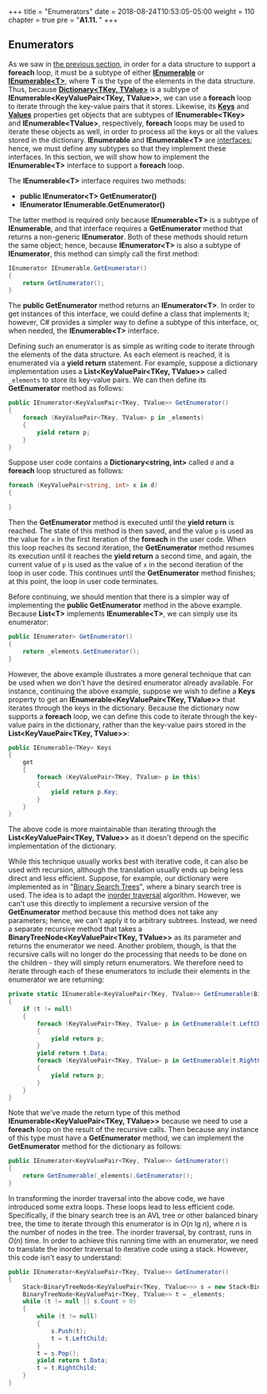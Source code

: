 +++
title = "Enumerators"
date = 2018-08-24T10:53:05-05:00
weight = 110
chapter = true
pre = "<b>A1.11. </b>"
+++

## Enumerators

As we saw in [the previous section](/~rhowell/DataStructures/redirect/foreach), in order for a data structure to support a **foreach** loop, it must be a subtype of either [**IEnumerable**](http://msdn.microsoft.com/en-us/library/system.collections.ienumerable.aspx) or [**IEnumerable\<T\>**](http://msdn.microsoft.com/en-us/library/9eekhta0\(v=vs.110\).aspx), where **T** is the type of the elements in the data structure. Thus, because [**Dictionary\<TKey, TValue\>**](https://msdn.microsoft.com/en-us/library/xfhwa508.aspx) is a subtype of **IEnumerable\<KeyValuePair\<TKey, TValue\>\>**, we can use a **foreach** loop to iterate through the key-value pairs that it stores. Likewise, its [**Keys**](https://docs.microsoft.com/en-us/dotnet/api/system.collections.generic.dictionary-2.keys?view=netframework-4.7.2#System_Collections_Generic_Dictionary_2_Keys) and [**Values**](https://docs.microsoft.com/en-us/dotnet/api/system.collections.generic.dictionary-2.values?view=netframework-4.7.2) properties get objects that are subtypes of **IEnumerable\<TKey\>** and **IEnumerable\<TValue\>**, respectively, **foreach** loops may be used to iterate these objects as well, in order to process all the keys or all the values stored in the dictionary. **IEnumerable** and **IEnumerable\<T\>** are [interfaces](http://people.cs.ksu.edu/~rhowell/DataStructures/redirect/interfaces); hence, we must define any subtypes so that they implement these interfaces. In this section, we will show how to implement the **IEnumerable\<T\>** interface to support a **foreach** loop.

The **IEnumerable\<T\>** interface requires two methods:

- **public IEnumerator\<T\> GetEnumerator()**
- **IEnumerator IEnumerable.GetEnumerator()**

The latter method is required only because **IEnumerable\<T\>** is a subtype of **IEnumerable**, and that interface requires a **GetEnumerator** method that returns a non-generic **IEnumerator**. Both of these methods should return the same object; hence, because **IEnumerator\<T\>** is also a subtype of **IEnumerator**, this method can simply call the first method:

```C#
IEnumerator IEnumerable.GetEnumerator()
{
    return GetEnumerator();
}
```

The **public GetEnumerator** method returns an **IEnumerator\<T\>**. In order to get instances of this interface, we could define a class that implements it; however, C\# provides a simpler way to define a subtype of this interface, or, when needed, the **IEnumerable\<T\>** interface.

Defining such an enumerator is as simple as writing code to iterate through the elements of the data structure. As each element is reached, it is enumerated via a **yield return** statement. For example, suppose a dictionary implementation uses a **List\<KeyValuePair\<TKey, TValue\>\>** called `_elements` to store its key-value pairs. We can then define its **GetEnumerator** method as follows:

```C#
public IEnumerator<KeyValuePair<TKey, TValue>> GetEnumerator()
{
    foreach (KeyValuePair<TKey, TValue> p in _elements)
    {
        yield return p;
    }
}
```

Suppose user code contains a **Dictionary\<string, int\>** called `d` and a **foreach** loop structured as follows:

```C#
foreach (KeyValuePair<string, int> x in d)
{

}
```

Then the **GetEnumerator** method is executed until the **yield return** is reached. The state of this method is then saved, and the value `p` is used as the value for `x` in the first iteration of the **foreach** in the user code. When this loop reaches its second iteration, the **GetEnumerator** method resumes its execution until it reaches the **yield return** a second time, and again, the current value of `p` is used as the value of `x` in the second iteration of the loop in user code. This continues until the **GetEnumerator** method finishes; at this point, the loop in user code terminates.

Before continuing, we should mention that there is a simpler way of implementing the **public GetEnumerator** method in the above example. Because **List\<T\>** implements **IEnumerable\<T\>**, we can simply use its enumerator:

```C#
public IEnumerator> GetEnumerator()
{
    return _elements.GetEnumerator();
}
```

However, the above example illustrates a more general technique that can be used when we don't have the desired enumerator already available. For instance, continuing the above example, suppose we wish to define a **Keys** property to get an **IEnumerable\<KeyValuePair\<TKey, TValue\>\>** that iterates through the keys in the dictionary. Because the dictionary now supports a **foreach** loop, we can define this code to iterate through the key-value pairs in the dictionary, rather than the key-value pairs stored in the **List\<KeyVauePair\<TKey, TValue\>\>**:

```C#
public IEnumerable<TKey> Keys
{
    get
    {
        foreach (KeyValuePair<TKey, TValue> p in this)
        {
            yield return p.Key;
        }
    }
}
```

The above code is more maintainable than iterating through the **List\<KeyValuePair\<TKey, TValue\>\>** as it doesn't depend on the specific implementation of the dictionary.

While this technique usually works best with iterative code, it can also be used with recursion, although the translation usually ends up being less direct and less efficient. Suppose, for example, our dictionary were implemented as in "[Binary Search Trees](http://people.cs.ksu.edu/~rhowell/DataStructures/redirect/binary-search-trees)", where a binary search tree is used. The idea is to adapt the [inorder traversal](http://people.cs.ksu.edu/~rhowell/DataStructures/redirect/inorder-traversal) algorithm. However, we can't use this directly to implement a recursive version of the **GetEnumerator** method because this method does not take any parameters; hence, we can't apply it to arbitrary subtrees. Instead, we need a separate recursive method that takes a **BinaryTreeNode\<KeyValuePair\<TKey, TValue\>\>** as its parameter and returns the enumerator we need. Another problem, though, is that the recursive calls will no longer do the processing that needs to be done on the children - they will simply return enumerators. We therefore need to iterate through each of these enumerators to include their elements in the enumerator we are returning:

```C#
private static IEnumerable<KeyValuePair<TKey, TValue>> GetEnumerable(BinaryTreeNode<KeyValuePair<TKey, TValue>> t)
{
    if (t != null)
    {
        foreach (KeyValuePair<TKey, TValue> p in GetEnumerable(t.LeftChild))
        {
            yield return p;
        }
        yield return t.Data;
        foreach (KeyValuePair<TKey, TValue> p in GetEnumerable(t.RightChild))
        {
            yield return p;
        }
    }
}
```

Note that we've made the return type of this method **IEnumerable\<KeyValuePair\<TKey, TValue\>\>** because we need to use a **foreach** loop on the result of the recursive calls. Then because any instance of this type must have a **GetEnumerator** method, we can implement the **GetEnumerator** method for the dictionary as follows:

```C#
public IEnumerator<KeyValuePair<TKey, TValue>> GetEnumerator()
{
    return GetEnumerable(_elements).GetEnumerator();
}
```

In transforming the inorder traversal into the above code, we have introduced some extra loops. These loops lead to less efficient code. Specifically, if the binary search tree is an AVL tree or other balanced binary tree, the time to iterate through this enumerator is in *O*(*n* lg *n*), where *n* is the number of nodes in the tree. The inorder traversal, by contrast, runs in *O*(*n*) time. In order to achieve this running time with an enumerator, we need to translate the inorder traversal to iterative code using a stack. However, this code isn't easy to understand:

```C#
public IEnumerator<KeyValuePair<TKey, TValue>> GetEnumerator()
{
    Stack<BinaryTreeNode<KeyValuePair<TKey, TValue>>> s = new Stack<BinaryTreeNode<KeyValuePair<TKey, TValue>>>();
    BinaryTreeNode<KeyValuePair<TKey, TValue>> t = _elements;
    while (t != null || s.Count > 0)
    {
        while (t != null)
        {
            s.Push(t);
            t = t.LeftChild;
        }
        t = s.Pop();
        yield return t.Data;
        t = t.RightChild;
    }
}
```
